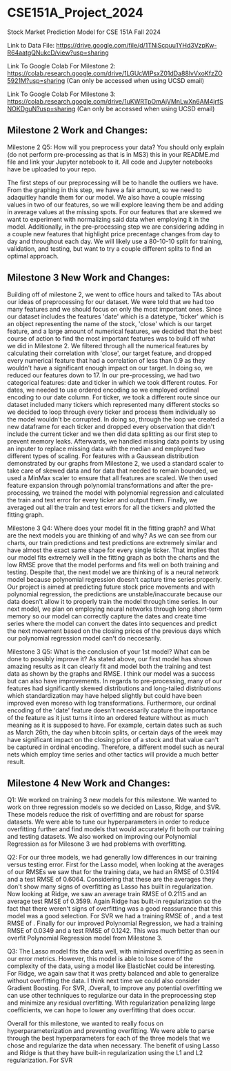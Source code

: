# CSE151A_Project_2024
Stock Market Prediction Model for CSE 151A Fall 2024

Link to Data File: https://drive.google.com/file/d/1TNiScpuu1YHd3VzpKw-R64aatgQNukcD/view?usp=sharing

Link To Google Colab For Milestone 2: https://colab.research.google.com/drive/1LGUcWIPsxZ01dDa88lvVxoKfzZO5921M?usp=sharing
(Can only be accessed when using UCSD email)

Link To Google Colab For Milestone 3: https://colab.research.google.com/drive/1uKWRTpOmAjVMnLwXn6AM4jrfSNOKDguN?usp=sharing
(Can only be accessed when using UCSD email)


## Milestone 2 Work and Changes:
Milestone 2 Q5: How will you preprocess your data? You should only explain (do not perform pre-processing as that is in MS3) this in your README.md file and link your Jupyter notebook to it. All code and  Jupyter notebooks have be uploaded to your repo.

The first steps of our preprocessing will be to handle the outliers we have. From the graphing in this step, we have a fair amount, so we need to adaquitley handle them for our model. We also have a couple missing values in two of our features, so we will explore leaving them be and adding in average values at the missing spots. For our features that are skewed we want to experiment with normalizing said data when employing it in the model. Additionally, in the pre-processing step we are considering adding in a couple new features that highlight price precentage changes from day to day and throughout each day. We will likely use a 80-10-10 split for training, validation, and testing, but want to try a couple different splits to find an optimal approach. 

## Milestone 3 New Work and Changes: 
Building off of milestone 2, we went to office hours and talked to TAs about our ideas of preprocessing for our dataset. We were told that we had too many features and we should focus on only the most important ones. Since our dataset includes the features 'date' which is a datetype, 'ticker' which is an object representing the name of the stock, 'close' which is our target feature, and a large amount of numerical features, we decided that the best course of action to find the most important features was to build off what we did in Milestone 2. We filtered through all the numerical features by calculating their correlation with 'close', our target feature, and dropped every numerical feature that had a correlation of less than 0.9 as they wouldn't have a significant enough impact on our target. In doing so, we reduced our features down to 17. In our pre-processing, we had two categorical features: date and ticker in which we took different routes. For dates, we needed to use ordered encoding so we employed ordinal encoding to our date column. For ticker, we took a different route since our dataset included many tickers which represented many different stocks so we decided to loop through every ticker and process them individually so the model wouldn't be corrupted. In doing so, through the loop we created a new dataframe for each ticker and dropped every observation that didn't include the current ticker and we then did data splitting as our first step to prevent memory leaks. Afterwards, we handled missing data points by using an inputer to replace missing data with the median and employed two different types of scaling. For features with a Gaussean distribution demonstrated by our graphs from Milestone 2, we used a standard scaler to take care of skewed data and for data that needed to remain bounded, we used a MinMax scaler to ensure that all features are scaled. We then used feature expansion through polynomial transformations and after the pre-processing, we trained the model with polynomial regression and calculated the train and test error for every ticker and output them. Finally, we averaged out all the train and test errors for all the tickers and plotted the fitting graph. 

Milestone 3 Q4: Where does your model fit in the fitting graph? and What are the next models you are thinking of and why?
As we can see from our charts, our train predictions and test predictions are extremely similar and have almost the exact same shape for every single ticker. That implies that our model fits extremely well in the fitting graph as both the charts and the low RMSE prove that the model performs and fits well on both training and testing. Despite that, the next model we are thinking of is a neural network model because polynomial regression doesn't capture time series properly. Our project is aimed at predicting future stock price movements and with polynomial regression, the predictions are unstable/inaccurate because our data doesn't allow it to properly train the model through time series. In our next model, we plan on employing neural networks through long short-term memory so our model can correctly capture the dates and create time series where the model can convert the dates into sequences and predict the next movement based on the closing prices of the previous days which our polynomial regression model can't do neccesarily. 

Milestone 3 Q5: What is the conclusion of your 1st model? What can be done to possibly improve it?
As stated above, our first model has shown amazing results as it can clearly fit and model both the training and test data as shown by the graphs and RMSE. I think our model was a success but can also have improvements. In regards to pre-processing, many of our features had significantly skewed distributions and long-tailed distributions which standardization may have helped slightly but could have been improved even moreso with log transformations. Furthermore, our ordinal encoding of the 'date' feature doesn't necessarily capture the importance of the feature as it just turns it into an ordered feature without as much meaning as it is supposed to have. For example, certain dates such as such as March 26th, the day when bitcoin splits, or certain days of the week may have significant impact on the closing price of a stock and that value can't be captured in ordinal encoding. Therefore, a different model such as neural nets which employ time series and other tactics will provide a much better result. 

## Milestone 4 New Work and Changes:

Q1: We worked on training 3 new models for this milestone. We wanted to work on three regression models so we decided on Lasso, Ridge, and SVR. These models reduce the risk of overfitting and are robust for sparse datasets. We were able to tune our hyperparameters in order to reduce overfitting further and find models that would accurately fit both our training and testing datasets. We also worked on improving our Polynomial Regression as for Milesone 3 we had problems with overfitting. 

Q2: For our three models, we had generally low differences in our training versus testing error. First for the Lasso model, when looking at the averages of our RMSEs we saw that for the training data, we had an RMSE of 0.3194 and a test RMSE of 0.6064. Considering that these are the averages they don't show many signs of overfitting as Lasso has built in regularization. Now looking at Ridge, we saw an average train RMSE of 0.2115 and an average test RMSE of 0.3599. Again Ridge has built-in regularization so the fact that there weren't signs of overfitting was a good reassurance that this model was a good selection. For SVR we had a training RMSE of , and a test RMSE of . Finally for our improved Polynomial Regression, we had a training RMSE of 0.0349 and a test RMSE of 0.1242. This was much better than our overfit Polynomial Regression model from Milestone 3. 
 

Q3: The Lasso model fits the data well, with minimized overfitting as seen in our error metrics. However, this model is able to lose some of the complexity of the data, using a model like ElasticNet could be interesting. For Ridge, we again saw that it was pretty balanced and able to generalize without overfitting the data. I think next time we could also consider Gradient Boosting. For SVR, .Overall, to improve any potential overfitting we can use other techniques to regularize our data in the preprocessing step and minimize any residual overfitting. With regularization penalizing large coefficients, we can hope to lower any overfitting that does occur.

Overall for this milestone, we wanted to really focus on hyperparameterization and preventing overfitting. We were able to parse through the best hyperparameters for each of the three models that we chose and regularize the data when necessary. The benefit of using Lasso and Ridge is that they have built-in regularization using the L1 and L2 regularization. For SVR


